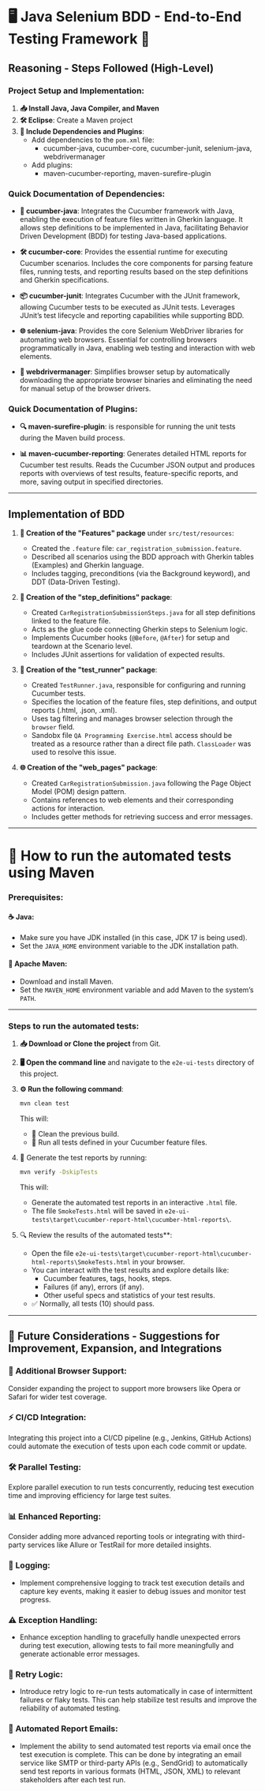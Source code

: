 # 🖥️ Java Selenium BDD - End-to-End Testing Framework 🚀

## Reasoning - Steps Followed (High-Level)

### Project Setup and Implementation:
1. **📥 Install Java, Java Compiler, and Maven**
2. **🛠️ Eclipse**: Create a Maven project
3. **📝 Include Dependencies and Plugins**: 
    - Add dependencies to the `pom.xml` file:
        - cucumber-java, cucumber-core, cucumber-junit, selenium-java, webdrivermanager
    - Add plugins:
        - maven-cucumber-reporting, maven-surefire-plugin

### Quick Documentation of Dependencies:

* **🍃 cucumber-java**: Integrates the Cucumber framework with Java, enabling the execution of feature files written in Gherkin language. It allows step definitions to be implemented in Java, facilitating Behavior Driven Development (BDD) for testing Java-based applications.

* **🛠️ cucumber-core**: Provides the essential runtime for executing Cucumber scenarios. Includes the core components for parsing feature files, running tests, and reporting results based on the step definitions and Gherkin specifications.

* **📦 cucumber-junit**: Integrates Cucumber with the JUnit framework, allowing Cucumber tests to be executed as JUnit tests. Leverages JUnit’s test lifecycle and reporting capabilities while supporting BDD.

* **🌐 selenium-java**: Provides the core Selenium WebDriver libraries for automating web browsers. Essential for controlling browsers programmatically in Java, enabling web testing and interaction with web elements.

* **🔧 webdrivermanager**: Simplifies browser setup by automatically downloading the appropriate browser binaries and eliminating the need for manual setup of the browser drivers.

### Quick Documentation of Plugins:

* **🔍 maven-surefire-plugin**: is responsible for running the unit tests during the Maven build process.
  
* **📊 maven-cucumber-reporting**: Generates detailed HTML reports for Cucumber test results. Reads the Cucumber JSON output and produces reports with overviews of test results, feature-specific reports, and more, saving output in specified directories.

---

## Implementation of BDD

1) **📂 Creation of the "Features" package** under `src/test/resources`:
   - Created the `.feature` file: `car_registration_submission.feature`.
   - Described all scenarios using the BDD approach with Gherkin tables (Examples) and Gherkin language.
   - Includes tagging, preconditions (via the Background keyword), and DDT (Data-Driven Testing).

2) **📜 Creation of the "step_definitions" package**:
   - Created `CarRegistrationSubmissionSteps.java` for all step definitions linked to the feature file.
   - Acts as the glue code connecting Gherkin steps to Selenium logic.
   - Implements Cucumber hooks (`@Before`, `@After`) for setup and teardown at the Scenario level.
   - Includes JUnit assertions for validation of expected results.

3) **🏃 Creation of the "test_runner" package**:
   - Created `TestRunner.java`, responsible for configuring and running Cucumber tests.
   - Specifies the location of the feature files, step definitions, and output reports (.html, .json, .xml).
   - Uses tag filtering and manages browser selection through the `browser` field.
   - Sandobx file `QA Programming Exercise.html` access should be treated as a resource rather than a direct file path. `ClassLoader` was used to resolve this issue.

4) **🌐 Creation of the "web_pages" package**:
   - Created `CarRegistrationSubmission.java` following the Page Object Model (POM) design pattern.
   - Contains references to web elements and their corresponding actions for interaction.
   - Includes getter methods for retrieving success and error messages.


---

# 🚀 How to run the automated tests using Maven

### Prerequisites:

#### ☕ Java:
- Make sure you have JDK installed (in this case, JDK 17 is being used).
- Set the `JAVA_HOME` environment variable to the JDK installation path.

#### 🔧 Apache Maven:
- Download and install Maven.
- Set the `MAVEN_HOME` environment variable and add Maven to the system’s `PATH`.


---

### Steps to run the automated tests:

1. **📥 Download or Clone the project** from Git.
2. **🖥️ Open the command line** and navigate to the `e2e-ui-tests` directory of this project.
3. **⚙️ Run the following command**:
   ```bash
   mvn clean test
   ```
   This will:
   - 🧹 Clean the previous build.
   - 🧪 Run all tests defined in your Cucumber feature files.

4. 📄 Generate the test reports by running:
   ```bash
   mvn verify -DskipTests
   ```
   This will:
   - Generate the automated test reports in an interactive `.html` file.
   - The file `SmokeTests.html` will be saved in `e2e-ui-tests\target\cucumber-report-html\cucumber-html-reports\`.

5. 🔍 Review the results of the automated tests**:
   - Open the file `e2e-ui-tests\target\cucumber-report-html\cucumber-html-reports\SmokeTests.html` in your browser.
   - You can interact with the test results and explore details like:
     - Cucumber features, tags, hooks, steps.
     - Failures (if any), errors (if any).
     - Other useful specs and statistics of your test results.
   - ✅ Normally, all tests (10) should pass.

---

## 🔮 Future Considerations - Suggestions for Improvement, Expansion, and Integrations

### 🔧 Additional Browser Support:
Consider expanding the project to support more browsers like Opera or Safari for wider test coverage.

### ⚡ CI/CD Integration:
Integrating this project into a CI/CD pipeline (e.g., Jenkins, GitHub Actions) could automate the execution of tests upon each code commit or update.

### 🛠️ Parallel Testing:
Explore parallel execution to run tests concurrently, reducing test execution time and improving efficiency for large test suites.

### 📊 Enhanced Reporting:
Consider adding more advanced reporting tools or integrating with third-party services like Allure or TestRail for more detailed insights.

### 📜 Logging:
- Implement comprehensive logging to track test execution details and capture key events, making it easier to debug issues and monitor test progress.

### ⚠️ Exception Handling:
- Enhance exception handling to gracefully handle unexpected errors during test execution, allowing tests to fail more meaningfully and generate actionable error messages.

### 🔄 Retry Logic:
- Introduce retry logic to re-run tests automatically in case of intermittent failures or flaky tests. This can help stabilize test results and improve the reliability of automated testing.

### 📧 Automated Report Emails:
- Implement the ability to send automated test reports via email once the test execution is complete. This can be done by integrating an email service like SMTP or third-party APIs (e.g., SendGrid) to automatically send test reports in various formats (HTML, JSON, XML) to relevant stakeholders after each test run.
